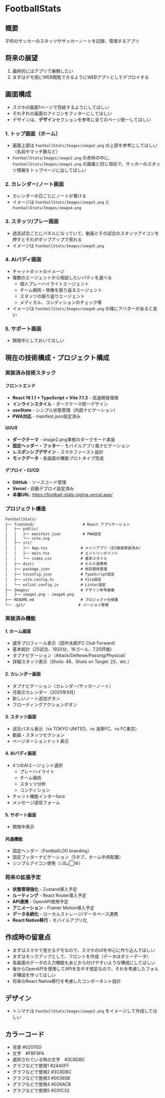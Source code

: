 # FootballStats

## 概要
子供のサッカーのスタッツやサッカーノートを記録、管理するアプリ

## 将来の展望
1. 最終的にはアプリで展開したい
2. まずはデモ用にWEB閲覧できるようにWEBアプリとしてデプロイする

## 画面構成
- スマホの画面1ページで完結するようにしてほしい
- それぞれの画面のアイコンをフッターにしてほしい
- デザインは、**デザイン**セクションを参考に全てのページ統一してほしい

### 1. トップ画面（ホーム）
- 画面上部は `FootballStats/Images/image2.png` の上部を参考にしてほしい（名前やマッチ数など）
- `FootballStats/Images/image2.png` の赤枠の中に、`FootballStats/Images/image1.png` の画像と同じ項目で、サッカーのスタッツ情報をトップページに出してほしい

### 2. カレンダー/ノート画面
- カレンダーの日ごとにノートが書ける
- イメージは `FootballStats/Images/image3.png` と `FootballStats/Images/image4.png`

### 3. スタッツ/プレー画面
- 過去試合ごとにパネルになっていて、動画とその試合のスタッツアイコンを押すとそれがポップアップで見れる
- イメージは `FootballStats/Images/image5.png`

### 4. AIバディ画面
- チャットボットのイメージ
- 複数のエージェントから相談したいバディを選べる
  - 個人プレーハイライトエージェント
  - チーム戦術・映像を振り返るエージェント
  - スタッツの振り返りエージェント
  - メディカル、コンディションのチェック等
- イメージは `FootballStats/Images/image6.png` の様にアバターがあると良い

### 5. サポート画面
- 開発中としておいてほしい

## 現在の技術構成・プロジェクト構成

### 実装済み技術スタック
#### フロントエンド
- **React 19.1.1 + TypeScript + Vite 7.1.2** - 高速開発環境
- **インラインスタイル** - ダークテーマ統一デザイン
- **useState** - シンプル状態管理（内部ナビゲーション）
- **PWA対応** - manifest.json設定済み

#### UI/UX
- **ダークテーマ** - image2.png準拠のダークモード実装
- **固定ヘッダー・フッター** - モバイルアプリ風ナビゲーション
- **レスポンシブデザイン** - スマホファースト設計
- **モックデータ** - 各画面の機能プロトタイプ完成

#### デプロイ・CI/CD
- **GitHub** - ソースコード管理
- **Vercel** - 自動デプロイ設定済み
- **本番URL**: https://football-stats-sigma.vercel.app/

### プロジェクト構造
```
FootballStats/
├── frontend/                      # React アプリケーション
│   ├── public/
│   │   ├── manifest.json          # PWA設定
│   │   └── vite.svg
│   ├── src/
│   │   ├── App.tsx               # メインアプリ（全5画面実装済み）
│   │   ├── main.tsx              # エントリーポイント
│   │   └── index.css             # 基本スタイル
│   ├── dist/                     # ビルド成果物
│   ├── package.json              # 依存関係管理
│   ├── tsconfig.json             # TypeScript設定
│   ├── vite.config.ts            # Vite設定
│   └── eslint.config.js          # Linter設定
├── Images/                       # デザイン参考画像
│   ├── image1.png - image6.png
├── README.md                     # プロジェクト仕様書
└── .git/                        # バージョン管理
```

### 実装済み機能
#### 1. ホーム画面
- 選手プロフィール表示（田中太郎/FC Club Forward）
- 基本統計（25試合、1920分、16ゴール、7.20評価）
- タブナビゲーション（Attack/Defense/Passing/Physical）
- 詳細スタッツ表示（Shots: 48、Shots on Target: 23、etc.）

#### 2. カレンダー画面
- タブナビゲーション（カレンダー/サッカーノート）
- 月表示カレンダー（2025年9月）
- 新しいノート追加ボタン
- フローティングアクションボタン

#### 3. スタッツ画面
- 試合パネル表示（vs TOKYO UNITED、vs 浅草FC、vs FC東京）
- 動画・スタッツセクション
- ページネーションドット表示

#### 4. AIバディ画面
- 4つのAIエージェント選択
  - プレーハイライト
  - チーム戦術
  - スタッツ分析
  - コンディション
- チャット機能インターface
- メッセージ送信フォーム

#### 5. サポート画面
- 開発中表示

#### 共通機能
- 固定ヘッダー（FootballLOG branding）
- 固定フッターナビゲーション（5タブ、ホーム中央配置）
- シンプルアイコン使用（⌂☰⧢◯⚙）

### 将来の拡張予定
- **状態管理強化** - Zustand導入予定
- **ルーティング** - React Router導入予定
- **API連携** - OpenAPI使用予定
- **アニメーション** - Framer Motion導入予定
- **データ永続化** - ローカルストレージ/データベース連携
- **React Native移行** - モバイルアプリ化

## 作成時の留意点
- まずはスマホで見せるデモなので、スマホのUIを中心に作り込んでほしい
- まずはモックアップとして、フロントを作成（データはダミーデータ）
- 各画面のデータの入力機能もあとから付けやすいような構成にしてほしい
- 後からOpenAPIを使用してAPIを生やす想定なので、それを考慮したフォルダ構成を作ってほしい
- 将来のReact Native移行を考慮したコンポーネント設計

## デザイン
- トンマナは `FootballStats/Images/image2.png` をイメージして作成してほしい

## カラーコード
- 背景 #02070D
- 文字　#FBF9FA
- 選択されている時の文字　#3C8DBC
- グラフなどで使用1 #24A0FF
- グラフなどで使用2 #3C8DBC
- グラフなどで使用3 #00385B
- グラフなどで使用4 #026ACB
- グラフなどで使用5 #031C32
